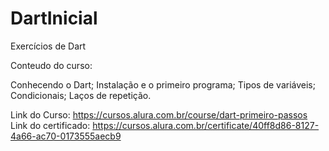 # DartInicial
Exercícios de Dart

Conteudo do curso:

Conhecendo o Dart;
Instalação e o primeiro programa;
Tipos de variáveis;
Condicionais;
Laços de repetição.

Link do Curso: https://cursos.alura.com.br/course/dart-primeiro-passos
Link do certificado: https://cursos.alura.com.br/certificate/40ff8d86-8127-4a66-ac70-0173555aecb9

